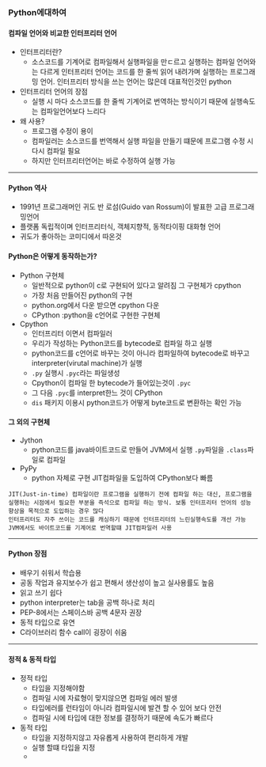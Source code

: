 ﻿### Python에대하여
#### 컴파일 언어와 비교한 인터프리터 언어
- 인터프리터란?
	- 소스코드를 기계어로 컴파일해서 실행파일을 만ㄷ르고 실행하는 컴파일 언어와는 다르게 인터프리터 언어는 코드를 한 줄씩 읽어 내려가며 실행하는 프로그래밍 언어. 인터프리터 방식을 쓰는 언어는 많은데 대표적인것인 python
- 인터프리터 언어의 장점
	- 실행 시 마다 소스코드를 한 줄씩 기계어로 번역하는 방식이기 때문에 실행속도는 컴파일언어보다 느리다
- 왜 사용?
	- 프로그램 수정이 용이
	- 컴파일러는 소스코드를 번역해서 실행 파일을 만들기 떄문에 프로그램 수정 시 다시 컴파일 필요
	- 하지만 인터프리터언어는 바로 수정하여 실행 가능
---
#### Python 역사
- 1991년 프로그래머인 귀도 반 로섬(Guido van Rossum)이 발표한 고급 프로그래밍언어
- 플랫폼 독립적이며 인터프리터식, 객체지향적, 동적타이핑 대화형 언어
- 귀도가 좋아하는 코미디에서 따온것 
#### Python은 어떻게 동작하는가?
- Python 구현체
	- 일반적으로 python이 c로 구현되어 있다고 알려짐 그 구현체가 cpython
	- 가장 처음 만들어진 python의 구현
	- python.org에서 다운 받으면 cpython 다운
	- CPython :python을 c언어로 구현한 구현체 
- Cpython
	- 인터프리터 이면서 컴파일러
	- 우리가 작성하는 Python코드를 bytecode로 컴파일 하고 실행
	- python코드를 c언어로 바꾸는 것이 아니라 컴파일하여 bytecode로 바꾸고 interpreter(virutal machine)가 실행
	- ```.py``` 실행시 ```.pyc```라는 파일생성
	- Cpython이 컴파일 한 bytecode가 들어있는것이 ```.pyc```
	- 그 다음 ```.pyc```를 interpret한느 것이 CPython
	- ```dis``` 패키지 이용시 python코드가 어떻게 byte코드로 변환하는 확인 가능
#### 그 외의 구현체
- Jython 
	- python코드를 java바이트코드로 만들어 JVM에서 실행 ```.py```파일을 ```.class```파일로 컴파일
- PyPy
	- python 자체로 구현 JIT컴파일을 도입하여 CPython보다 빠름
```
JIT(Just-in-time) 컴파일이란 프로그램을 실행하기 전에 컴파일 하는 대신, 프로그램을 실행하는 시점에서 필요한 부분을 즉석으로 컴파일 하는 방식. 보통 인터프리터 언어의 성능 향상을 목적으로 도입하는 경우 많다
인터프리터도 자주 쓰이는 코드를 캐싱하기 때문에 인터프리터의 느린실행속도를 개선 가능 
JVM에서도 바이트코드를 기계어로 번역할떄 JIT컴파일러 사용
```
---
#### Python 장점
- 배우기 쉬워서 학습용
- 공동 작업과 유지보수가 쉽고 편해서 생산성이 높고 실사용률도 높음
- 읽고 쓰기 쉽다
- python interpreter는 tab을 공백 하나로 처리 
- PEP-8에서는 스페이스바 공백 4문자 권장
- 동적 타입으로 유연
- C라이브러리 함수 call이 굉장이 쉬움
---
#### 정적 & 동적 타입
- 정적 타입
	- 타입을 지정해야함
	- 컴파일 시에 자료형이 맞지않으면 컴파일 에러 발생
	- 타입에러를 런타임이 아니라 컴파일시에 발견 할 수 있어 보다 안전
	- 컴파일 시에 타입에 대한 정보를 결정하기 때문에 속도가 빠르다
- 동적 타입
	- 타입을 지정하지않고 자유롭게 사용하여 편리하게 개발
	- 실행 할떄 타입을 지정
	- 
